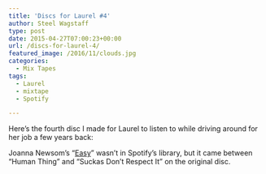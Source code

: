 ```yaml
---
title: 'Discs for Laurel #4'
author: Steel Wagstaff
type: post
date: 2015-04-27T07:00:23+00:00
url: /discs-for-laurel-4/
featured_image: /2016/11/clouds.jpg
categories:
  - Mix Tapes
tags:
  - Laurel
  - mixtape
  - Spotify

---
```

Here&#8217;s the fourth disc I made for Laurel to listen to while driving around for her job a few years back:  


Joanna Newsom&#8217;s &#8220;<a href="https://www.youtube.com/watch?v=P_47_CHdzHI" target="_blank">Easy</a>&#8221; wasn&#8217;t in Spotify&#8217;s library, but it came between &#8220;Human Thing&#8221; and &#8220;Suckas Don&#8217;t Respect It&#8221; on the original disc.